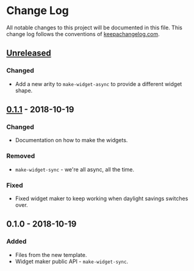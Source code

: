 # Change Log
All notable changes to this project will be documented in this file. This change log follows the conventions of [keepachangelog.com](http://keepachangelog.com/).

## [Unreleased]
### Changed
- Add a new arity to `make-widget-async` to provide a different widget shape.

## [0.1.1] - 2018-10-19
### Changed
- Documentation on how to make the widgets.

### Removed
- `make-widget-sync` - we're all async, all the time.

### Fixed
- Fixed widget maker to keep working when daylight savings switches over.

## 0.1.0 - 2018-10-19
### Added
- Files from the new template.
- Widget maker public API - `make-widget-sync`.

[Unreleased]: https://github.com/your-name/dtm/compare/0.1.1...HEAD
[0.1.1]: https://github.com/your-name/dtm/compare/0.1.0...0.1.1
